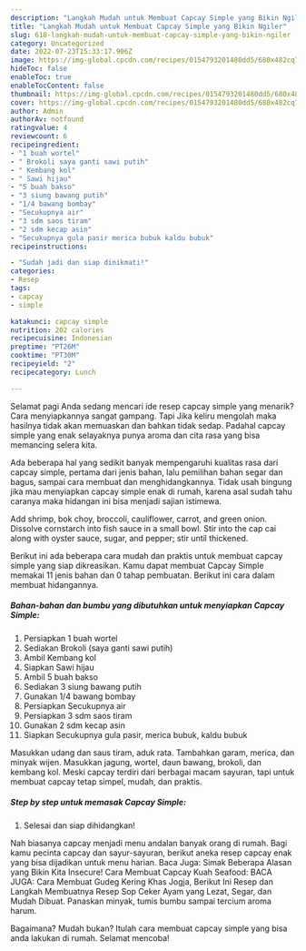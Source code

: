 ```yaml
---
description: "Langkah Mudah untuk Membuat Capcay Simple yang Bikin Ngiler"
title: "Langkah Mudah untuk Membuat Capcay Simple yang Bikin Ngiler"
slug: 618-langkah-mudah-untuk-membuat-capcay-simple-yang-bikin-ngiler
category: Uncategorized
date: 2022-07-23T15:33:17.906Z
image: https://img-global.cpcdn.com/recipes/0154793201480dd5/680x482cq70/capcay-simple-foto-resep-utama.jpg
hideToc: false
enableToc: true
enableTocContent: false
thumbnail: https://img-global.cpcdn.com/recipes/0154793201480dd5/680x482cq70/capcay-simple-foto-resep-utama.jpg
cover: https://img-global.cpcdn.com/recipes/0154793201480dd5/680x482cq70/capcay-simple-foto-resep-utama.jpg
author: Admin
authorAv: notfound
ratingvalue: 4
reviewcount: 6
recipeingredient:
- "1 buah wortel"
- " Brokoli saya ganti sawi putih"
- " Kembang kol"
- " Sawi hijau"
- "5 buah bakso"
- "3 siung bawang putih"
- "1/4 bawang bombay"
- "Secukupnya air"
- "3 sdm saos tiram"
- "2 sdm kecap asin"
- "Secukupnya gula pasir merica bubuk kaldu bubuk"
recipeinstructions:

- "Sudah jadi dan siap dinikmati!"
categories:
- Resep
tags:
- capcay
- simple

katakunci: capcay simple 
nutrition: 202 calories
recipecuisine: Indonesian
preptime: "PT26M"
cooktime: "PT30M"
recipeyield: "2"
recipecategory: Lunch

---
```



Selamat pagi Anda sedang mencari ide resep capcay simple yang menarik? Cara menyiapkannya sangat gampang. Tapi Jika keliru mengolah maka hasilnya tidak akan memuaskan dan bahkan tidak sedap. Padahal capcay simple yang enak selayaknya punya aroma dan cita rasa yang bisa memancing selera kita.


Ada beberapa hal yang sedikit banyak mempengaruhi kualitas rasa dari capcay simple, pertama dari jenis bahan, lalu pemilihan bahan segar dan bagus, sampai cara membuat dan menghidangkannya. Tidak usah bingung jika mau menyiapkan capcay simple enak di rumah, karena asal sudah tahu caranya maka hidangan ini bisa menjadi sajian istimewa.

Add shrimp, bok choy, broccoli, cauliflower, carrot, and green onion. Dissolve cornstarch into fish sauce in a small bowl. Stir into the cap cai along with oyster sauce, sugar, and pepper; stir until thickened.


Berikut ini ada beberapa cara mudah dan praktis untuk membuat capcay simple yang siap dikreasikan. Kamu dapat membuat Capcay Simple memakai 11 jenis bahan dan 0 tahap pembuatan. Berikut ini cara dalam membuat hidangannya.

<!--inarticleads1-->

##### Bahan-bahan dan bumbu yang dibutuhkan untuk menyiapkan Capcay Simple:

1. Persiapkan 1 buah wortel
1. Sediakan  Brokoli (saya ganti sawi putih)
1. Ambil  Kembang kol
1. Siapkan  Sawi hijau
1. Ambil 5 buah bakso
1. Sediakan 3 siung bawang putih
1. Gunakan 1/4 bawang bombay
1. Persiapkan Secukupnya air
1. Persiapkan 3 sdm saos tiram
1. Gunakan 2 sdm kecap asin
1. Siapkan Secukupnya gula pasir, merica bubuk, kaldu bubuk


Masukkan udang dan saus tiram, aduk rata. Tambahkan garam, merica, dan minyak wijen. Masukkan jagung, wortel, daun bawang, brokoli, dan kembang kol. Meski capcay terdiri dari berbagai macam sayuran, tapi untuk membuat capcay tetap simpel, mudah, dan praktis. 

<!--inarticleads2-->

##### Step by step untuk memasak Capcay Simple:


1. Selesai dan siap dihidangkan!

Nah biasanya capcay menjadi menu andalan banyak orang di rumah. Bagi kamu pecinta capcay dan sayur-sayuran, berikut aneka resep capcay enak yang bisa dijadikan untuk menu harian. Baca Juga: Simak Beberapa Alasan yang Bikin Kita Insecure! Cara Membuat Capcay Kuah Seafood: BACA JUGA: Cara Membuat Gudeg Kering Khas Jogja, Berikut Ini Resep dan Langkah Membuatnya Resep Sop Ceker Ayam yang Lezat, Segar, dan Mudah Dibuat. Panaskan minyak, tumis bumbu sampai tercium aroma harum. 

Bagaimana? Mudah bukan? Itulah cara membuat capcay simple yang bisa anda lakukan di rumah. Selamat mencoba!
